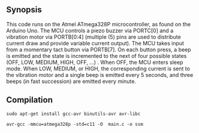 ## Synopsis

This code runs on the Atmel ATmega328P microcontroller, as found on the Arduino Uno. The MCU controls a piezo buzzer via PORTC[0] and a vibration motor via PORTB[0:4] (multiple (5) pins are used to distribute current draw and provide variable current output). The MCU takes input from a momentary tact button via PORTB[7]. On each button press, a beep is emitted and the state is incremented to the next of four possible states (OFF, LOW, MEDIUM, HIGH, OFF, ...) . When OFF, the MCU enters sleep mode. When LOW, MEDIUM, or HIGH, the corresponding current is sent to the vibration motor and a single beep is emitted every 5 seconds, and three beeps (in fast succession) are emitted every minute.


## Compilation

```sudo apt-get install gcc-avr binutils-avr avr-libc```

```avr-gcc -mmcu=atmega328p -std=c11 -O  main.c -o ssm```
